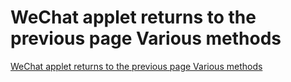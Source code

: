 # WeChat applet returns to the previous page Various methods
[WeChat applet returns to the previous page Various methods](https://aiwithcloud.com/2022/09/15/wechat_applet_returns_to_the_previous_page_various_methods/)